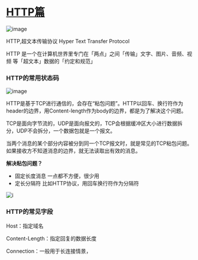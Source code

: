 # [HTTP篇](https://xiaolincoding.com/network/2_http/http_interview.html#http-%E5%9F%BA%E6%9C%AC%E6%A6%82%E5%BF%B5)

![image](https://cdn.xiaolincoding.com//mysql/other/6b9bfd38d2684b3f9843ebabf8771212.png)

HTTP,超文本传输协议 Hyper Text Transfer Protocol

HTTP 是一个在计算机世界里专门在「两点」之间「传输」文字、图片、音频、视频
等「超文本」数据的「约定和规范」

### HTTP的常用状态码

![image](https://cdn.xiaolincoding.com/gh/xiaolincoder/ImageHost/%E8%AE%A1%E7%AE%97%E6%9C%BA%E7%BD%91%E7%BB%9C/HTTP/6-%E4%BA%94%E5%A4%A7%E7%B1%BBHTTP%E7%8A%B6%E6%80%81%E7%A0%81.png)

HTTP是基于TCP进行通信的，会存在“粘包问题”。HTTP以回车、换行符作为header的边界，用Content-length作为body的边界，都是为了解决这个问题。

TCP是面向字节流的，UDP是面向报文的，TCP会根据缓冲区大小进行数据拆分，UDP不会拆分，一个数据包就是一个报文。

当两个消息的某个部分内容被分到同一个TCP报文时，就是常见的TCP粘包问题。如果接收方不知道消息的边界，就无法读取出有效的消息。

**解决粘包问题？**
- 固定长度消息 一点都不方便，很少用
- 定长分隔符 比如HTTP协议，用回车换行符作为分隔符

![i](https://cdn.xiaolincoding.com//mysql/other/a49a6bb8cd38ae1738d9c00aec68b444.png)

### HTTP的常见字段

Host：指定域名

Content-Length：指定回复的数据长度

Connection：一般用于长连接情景，